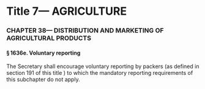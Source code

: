 
# Title 7— AGRICULTURE
### CHAPTER 38— DISTRIBUTION AND MARKETING OF AGRICULTURAL PRODUCTS
#### § 1636e. Voluntary reporting

The Secretary shall encourage voluntary reporting by packers (as defined in section 191 of this title ) to which the mandatory reporting requirements of this subchapter do not apply.
